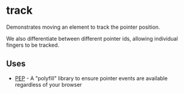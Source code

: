 # track

Demonstrates moving an element to track the pointer position.

We also differentiate between different pointer ids, allowing individual fingers to be tracked.

## Uses

* [PEP](https://github.com/jquery/PEP) - A "polyfill" library to ensure pointer events are available regardless of your browser